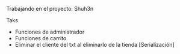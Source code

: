 Trabajando en el proyecto: Shuh3n

Taks
- Funciones de administrador
- Funciones de carrito
- Eliminar el cliente del txt al eliminarlo de la tienda [Serialización]



